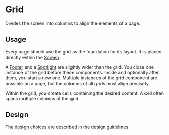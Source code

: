 <!-- @license CC0-1.0 -->

# Grid

Divides the screen into columns to align the elements of a page.

## Usage

Every page should use the grid as the foundation for its layout.
It is placed directly within the [Screen](/docs/components-layout-screen--docs).

A [Footer](/docs/components-containers-footer--docs) and a [Spotlight](/docs/components-containers-spotlight--docs) are slightly wider than the grid.
You close one instance of the grid before these components.
Inside and optionally after them, you start a new one.
Multiple instances of the grid component are possible on a page, but the columns of all grids must align precisely.

Within the grid, you create cells containing the desired content.
A cell often spans multiple columns of the grid.

## Design

The [design choices](/docs/docs-design-guidelines-grid--docs) are described in the design guidelines.
